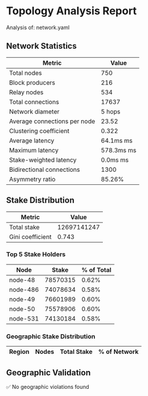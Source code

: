 # Topology Analysis Report

Analysis of: network.yaml

## Network Statistics

| Metric | Value |
|--------|-------|
| Total nodes | 750 |
| Block producers | 216 |
| Relay nodes | 534 |
| Total connections | 17637 |
| Network diameter | 5 hops |
| Average connections per node | 23.52 |
| Clustering coefficient | 0.322 |
| Average latency | 64.1ms ms |
| Maximum latency | 578.3ms ms |
| Stake-weighted latency | 0.0ms ms |
| Bidirectional connections | 1300 |
| Asymmetry ratio | 85.26% |

## Stake Distribution

| Metric | Value |
|--------|-------|
| Total stake | 12697141247 |
| Gini coefficient | 0.743 |

### Top 5 Stake Holders

| Node | Stake | % of Total |
|------|--------|------------|
| node-48 | 78570315 | 0.62% |
| node-486 | 74078634 | 0.58% |
| node-49 | 76601989 | 0.60% |
| node-50 | 75578906 | 0.60% |
| node-531 | 74130184 | 0.58% |

### Geographic Stake Distribution

| Region | Nodes | Total Stake | % of Network |
|---------|--------|-------------|-------------|

## Geographic Validation

✅ No geographic violations found

